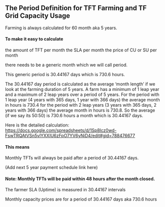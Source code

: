 ## The Period Definition for TFT Farming and TF Grid Capacity Usage

Farming is always calculated for 60 month aka 5 years.


#### To make it easy to calculate

the amount of TFT per month
the SLA per month
the price of CU or SU per month

there needs to be a generic month which we will call period.

This generic period is 30.44167 days which is 730.6 hours.

The 30.44167 day period is calculated as the average ‘month length’ if we look at the farming duration of 5 years. 
A farm has a minimum of 1 leap year and a maximum of 2 leap years over a period of 5 years. For the period with 1 leap year (4 years with 365 days, 1 year with 366 days) the average month in hours is 730.4 for the period with 2 leap years (3 years with 365 days, 2 years with 366 days) the average month in hours is 730.8. So the average (if we say its 50:50) is 730.6 hours a month which is 30.44167  days. 

Here is the detailed calculation: https://docs.google.com/spreadsheets/d/1Sp8Icz0wd-FswTRQAtVSn5vlYXXIU6zFpO7YV6yNiD4/edit#gid=788476677


#### This means

Monthly TFTs will always be paid after a period of 30.44167 days.

(Add next 5 year payment schedule link here) 

#### Note: Monthly TFTs will be paid within 48 hours after the month closed.

The farmer SLA (Uptime) is measured in 30.44167  intervals

Monthly capacity prices are for a period of 30.44167 days aka 730.6 hours

